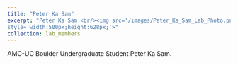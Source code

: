 ```yaml
---
title: "Peter Ka Sam"
excerpt: "Peter Ka Sam <br/><img src='/images/Peter_Ka_Sam_Lab_Photo.png'
style='width:500px;height:628px;'>"
collection: lab_members
---
```


AMC-UC Boulder Undergraduate Student Peter Ka Sam.
